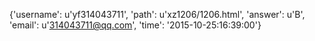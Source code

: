 {'username': u'yf314043711', 'path': u'xz1206/1206.html', 'answer': u'B', 'email': u'314043711@qq.com', 'time': '2015-10-25:16:39:00'}